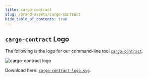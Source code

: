 ```yaml
---
title: cargo-contract
slug: /brand-assets/cargo-contract
hide_table_of_contents: true
---
```


## `cargo-contract` Logo

The following is the logo for our command-line tool [`cargo-contract`](https://github.com/paritytech/cargo-contract).

<div className="black-container">
    <img src="/img/cargo-contract-logo.svg" alt="cargo-contract logo" className="brand-asset" />
</div>

Download here: [`cargo-contract-logo.svg`](/img/cargo-contract-logo.svg).

